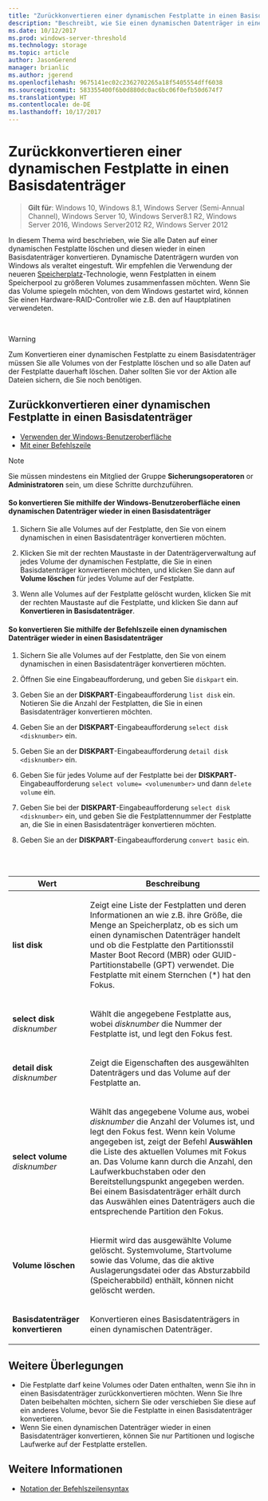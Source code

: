 ```yaml
---
title: "Zurückkonvertieren einer dynamischen Festplatte in einen Basisdatenträger"
description: "Beschreibt, wie Sie einen dynamischen Datenträger in einen Basisdatenträger zurück konvertieren."
ms.date: 10/12/2017
ms.prod: windows-server-threshold
ms.technology: storage
ms.topic: article
author: JasonGerend
manager: brianlic
ms.author: jgerend
ms.openlocfilehash: 9675141ec02c2362702265a18f5405554dff6038
ms.sourcegitcommit: 583355400f6b0d880dc0ac6bc06f0efb50d674f7
ms.translationtype: HT
ms.contentlocale: de-DE
ms.lasthandoff: 10/17/2017
---
```

# <a name="change-a-dynamic-disk-back-to-a-basic-disk"></a>Zurückkonvertieren einer dynamischen Festplatte in einen Basisdatenträger

> **Gilt für**: Windows 10, Windows 8.1, Windows Server (Semi-Annual Channel), Windows Server 10, Windows Server8.1 R2, Windows Server 2016, Windows Server2012 R2, Windows Server 2012

In diesem Thema wird beschrieben, wie Sie alle Daten auf einer dynamischen Festplatte löschen und diesen wieder in einen Basisdatenträger konvertieren. Dynamische Datenträgern wurden von Windows als veraltet eingestuft. Wir empfehlen die Verwendung der neueren [Speicherplatz](https://support.microsoft.com/help/12438/windows-10-storage-spaces)-Technologie, wenn Festplatten in einem Speicherpool zu größeren Volumes zusammenfassen möchten. Wenn Sie das Volume spiegeln möchten, von dem Windows gestartet wird, können Sie einen Hardware-RAID-Controller wie z.B. den auf Hauptplatinen verwendeten.

<br />

> [!WARNING]
> Zum Konvertieren einer dynamischen Festplatte zu einem Basisdatenträger müssen Sie alle Volumes von der Festplatte löschen und so alle Daten auf der Festplatte dauerhaft löschen. Daher sollten Sie vor der Aktion alle Dateien sichern, die Sie noch benötigen.

## <a name="changing-a-dynamic-disk-back-to-a-basic-disk"></a>Zurückkonvertieren einer dynamischen Festplatte in einen Basisdatenträger

-   [Verwenden der Windows-Benutzeroberfläche](#BKMK_WINUI)
-   [Mit einer Befehlszeile](#BKMK_CMD)

> [!NOTE]
> Sie müssen mindestens ein Mitglied der Gruppe **Sicherungsoperatoren** or **Administratoren** sein, um diese Schritte durchzuführen.

<a href="" id="BKMK_WINUI"></a>
#### <a name="to-change-a-dynamic-disk-back-to-a-basic-disk-using-the-windows-interface"></a>So konvertieren Sie mithilfe der Windows-Benutzeroberfläche einen dynamischen Datenträger wieder in einen Basisdatenträger
1.  Sichern Sie alle Volumes auf der Festplatte, den Sie von einem dynamischen in einen Basisdatenträger konvertieren möchten.

2.  Klicken Sie mit der rechten Maustaste in der Datenträgerverwaltung auf jedes Volume der dynamischen Festplatte, die Sie in einen Basisdatenträger konvertieren möchten, und klicken Sie dann auf **Volume löschen** für jedes Volume auf der Festplatte.

3.  Wenn alle Volumes auf der Festplatte gelöscht wurden, klicken Sie mit der rechten Maustaste auf die Festplatte, und klicken Sie dann auf **Konvertieren in Basisdatenträger**.


<a href="" id="BKMK_CMD"></a>
#### <a name="to-change-a-dynamic-disk-back-to-a-basic-disk-using-a-command-line"></a>So konvertieren Sie mithilfe der Befehlszeile einen dynamischen Datenträger wieder in einen Basisdatenträger

1.  Sichern Sie alle Volumes auf der Festplatte, den Sie von einem dynamischen in einen Basisdatenträger konvertieren möchten.

2.  Öffnen Sie eine Eingabeaufforderung, und geben Sie `diskpart` ein.

3.  Geben Sie an der **DISKPART**-Eingabeaufforderung `list disk` ein. Notieren Sie die Anzahl der Festplatten, die Sie in einen Basisdatenträger konvertieren möchten.

4.  Geben Sie an der **DISKPART**-Eingabeaufforderung `select disk <disknumber>` ein.

5.  Geben Sie an der **DISKPART**-Eingabeaufforderung `detail disk <disknumber>` ein.

6.  Geben Sie für jedes Volume auf der Festplatte bei der **DISKPART**-Eingabeaufforderung `select volume= <volumenumber>` und dann `delete volume` ein.

7.  Geben Sie bei der **DISKPART**-Eingabeaufforderung `select disk <disknumber>` ein, und geben Sie die Festplattennummer der Festplatte an, die Sie in einen Basisdatenträger konvertieren möchten.

8.  Geben Sie an der **DISKPART**-Eingabeaufforderung `convert basic` ein.
 
<br /> <br />

| Wert  | Beschreibung |
| --- |---|
| <p>**list disk**</p>                         | <p>Zeigt eine Liste der Festplatten und deren Informationen an wie z.B. ihre Größe, die Menge an Speicherplatz, ob es sich um einen dynamischen Datenträger handelt und ob die Festplatte den Partitionsstil Master Boot Record (MBR) oder GUID-Partitionstabelle (GPT) verwendet. Die Festplatte mit einem Sternchen (*) hat den Fokus.</p> |
| <p>**select disk** <em>disknumber</em></p>   | <p>Wählt die angegebene Festplatte aus, wobei <em>disknumber</em> die Nummer der Festplatte ist, und legt den Fokus fest.</p>  |
| <p>**detail disk** <em>disknumber</em></p>   | <p>Zeigt die Eigenschaften des ausgewählten Datenträgers und das Volume auf der Festplatte an.</p>  |
| <p>**select volume** <em>disknumber</em></p> | <p>Wählt das angegebene Volume aus, wobei <em>disknumber</em> die Anzahl der Volumes ist, und legt den Fokus fest. Wenn kein Volume angegeben ist, zeigt der Befehl **Auswählen** die Liste des aktuellen Volumes mit Fokus an. Das Volume kann durch die Anzahl, den Laufwerkbuchstaben oder den Bereitstellungspunkt angegeben werden. Bei einem Basisdatenträger erhält durch das Auswählen eines Datenträgers auch die entsprechende Partition den Fokus.</p> |
| <p>**Volume löschen**</p>                     | <p>Hiermit wird das ausgewählte Volume gelöscht. Systemvolume, Startvolume sowie das Volume, das die aktive Auslagerungsdatei oder das Absturzabbild (Speicherabbild) enthält, können nicht gelöscht werden.</p> |
| <p>**Basisdatenträger konvertieren**</p> | <p>Konvertieren eines Basisdatenträgers in einen dynamischen Datenträger.</p>  |

## <a name="additional-considerations"></a>Weitere Überlegungen

-   Die Festplatte darf keine Volumes oder Daten enthalten, wenn Sie ihn in einen Basisdatenträger zurückkonvertieren möchten. Wenn Sie Ihre Daten beibehalten möchten, sichern Sie oder verschieben Sie diese auf ein anderes Volume, bevor Sie die Festplatte in einen Basisdatenträger konvertieren.
-   Wenn Sie einen dynamischen Datenträger wieder in einen Basisdatenträger konvertieren, können Sie nur Partitionen und logische Laufwerke auf der Festplatte erstellen.

## <a name="see-also"></a>Weitere Informationen

-   [Notation der Befehlszeilensyntax](https://technet.microsoft.com/library/cc742449(v=ws.11).aspx)


